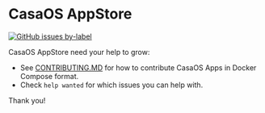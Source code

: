 # CasaOS AppStore

[![GitHub issues by-label](https://img.shields.io/github/issues/IceWhaleTech/CasaOS-AppStore/help%20wanted?label=help%20wanted&style=for-the-badge)](https://github.com/IceWhaleTech/CasaOS-AppStore/issues?q=is%3Aissue+is%3Aopen+label%3A%22help+wanted%22)

CasaOS AppStore need your help to grow:

- See [CONTRIBUTING.MD](CONTRIBUTING.MD) for how to contribute CasaOS Apps in Docker Compose format.
- Check `help wanted` for which issues you can help with.

Thank you!
